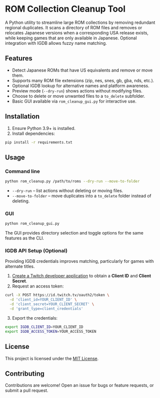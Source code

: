 # ROM Collection Cleanup Tool

A Python utility to streamline large ROM collections by removing redundant regional duplicates. It scans a directory of ROM files and removes or relocates Japanese versions when a corresponding USA release exists, while keeping games that are only available in Japanese. Optional integration with IGDB allows fuzzy name matching.

## Features
- Detect Japanese ROMs that have US equivalents and remove or move them.
- Supports many ROM file extensions (zip, nes, snes, gb, gba, nds, etc.).
- Optional IGDB lookup for alternative names and platform awareness.
- Preview mode (`--dry-run`) shows actions without modifying files.
- Choose to delete or move unwanted files to a `to_delete` subfolder.
- Basic GUI available via `rom_cleanup_gui.py` for interactive use.

## Installation
1. Ensure Python 3.9+ is installed.
2. Install dependencies:

```bash
pip install -r requirements.txt
```

## Usage

### Command line

```bash
python rom_cleanup.py /path/to/roms --dry-run --move-to-folder
```

- `--dry-run` – list actions without deleting or moving files.
- `--move-to-folder` – move duplicates into a `to_delete` folder instead of deleting.

### GUI

```bash
python rom_cleanup_gui.py
```

The GUI provides directory selection and toggle options for the same features as the CLI.

### IGDB API Setup (Optional)

Providing IGDB credentials improves matching, particularly for games with alternate titles.

1. [Create a Twitch developer application](https://dev.twitch.tv/console) to obtain a **Client ID** and **Client Secret**.
2. Request an access token:

```bash
curl -X POST https://id.twitch.tv/oauth2/token \
  -d 'client_id=YOUR_CLIENT_ID' \
  -d 'client_secret=YOUR_CLIENT_SECRET' \
  -d 'grant_type=client_credentials'
```

3. Export the credentials:

```bash
export IGDB_CLIENT_ID=YOUR_CLIENT_ID
export IGDB_ACCESS_TOKEN=YOUR_ACCESS_TOKEN
```

## License
This project is licensed under the [MIT License](https://opensource.org/licenses/MIT).

## Contributing
Contributions are welcome! Open an issue for bugs or feature requests, or submit a pull request.

